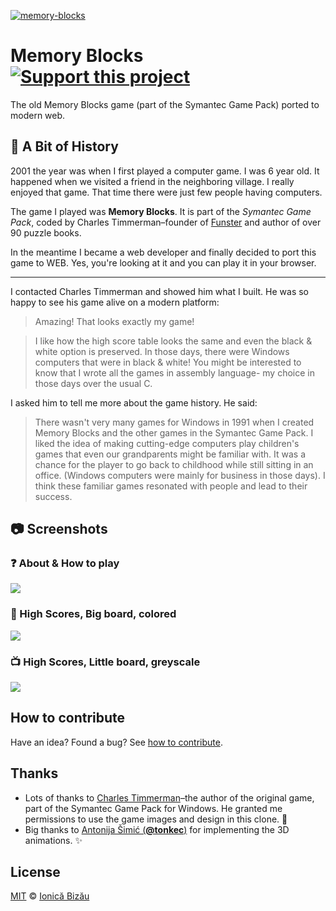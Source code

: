 [![memory-blocks](http://i.imgur.com/m6ToUa4.png)](https://ionicabizau.github.io/memory-blocks/)

# Memory Blocks [![Support this project][donate-now]][paypal-donations]

The old Memory Blocks game (part of the Symantec Game Pack) ported to modern web.

## :memo: A Bit of History

2001 the year was when I first played a computer game. I was 6 year old.
It happened when we visited a friend in the neighboring village. I really enjoyed that game. That time there were just few people having computers.

The game I played was **Memory Blocks**. It is part of the *Symantec Game Pack*, coded by Charles Timmerman–founder of [Funster](http://funster.com) and author of over 90 puzzle books.

In the meantime I became a web developer and finally decided to port this game to WEB. Yes, you're looking at it and you can play it in your browser.

----

I contacted Charles Timmerman and showed him what I built. He was so happy to see his game alive on a modern platform:

> Amazing! That looks exactly my game!

> I like how the high score table looks the same and even the black & white option is preserved. In those days, there were Windows computers that were in black & white! You might be interested to know that I wrote all the games in assembly language- my choice in those days over the usual C.

I asked him to tell me more about the game history. He said:

> There wasn't very many games for Windows in 1991 when I
> created Memory Blocks and the other games in the
> Symantec Game Pack. I liked the idea of making
> cutting-edge computers play children's games that even
> our grandparents might be familiar with. It was a chance
> for the player to go back to childhood while still sitting
> in an office. (Windows computers were mainly for business
> in those days). I think these familiar games resonated
> with people and lead to their success.

## :camera: Screenshots
### :question: About & How to play

[![](http://i.imgur.com/3Y7jJvF.png)](https://ionicabizau.github.io/memory-blocks/)

### :camel: High Scores, Big board, colored

[![](http://i.imgur.com/OymyC8A.png)](https://ionicabizau.github.io/memory-blocks/)

### :tv: High Scores, Little board, greyscale

[![](http://i.imgur.com/OydrO2v.png)](https://ionicabizau.github.io/memory-blocks/)

## How to contribute
Have an idea? Found a bug? See [how to contribute][contributing].

## Thanks

 - Lots of thanks to [Charles Timmerman](http://funster.com/)–the
    author of the original game, part of the Symantec Game Pack for
    Windows. He granted me permissions to use the game images and design in this
    clone. :cake:
 - Big thanks to [Antonija Šimić (**@tonkec**)](https://github.com/tonkec) for implementing the 3D animations. :sparkles:

## License

[MIT][license] © [Ionică Bizău][website]

[paypal-donations]: https://www.paypal.com/cgi-bin/webscr?cmd=_s-xclick&hosted_button_id=RVXDDLKKLQRJW
[donate-now]: http://i.imgur.com/6cMbHOC.png

[license]: http://showalicense.com/?fullname=Ionic%C4%83%20Biz%C4%83u%20%3Cbizauionica%40gmail.com%3E%20(http%3A%2F%2Fionicabizau.net)&year=2015#license-mit
[website]: http://ionicabizau.net
[contributing]: /CONTRIBUTING.md
[docs]: /DOCUMENTATION.md